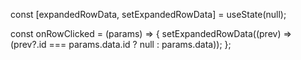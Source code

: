 const [expandedRowData, setExpandedRowData] = useState(null);

const onRowClicked = (params) => {
  setExpandedRowData((prev) => (prev?.id === params.data.id ? null : params.data)); 
};
